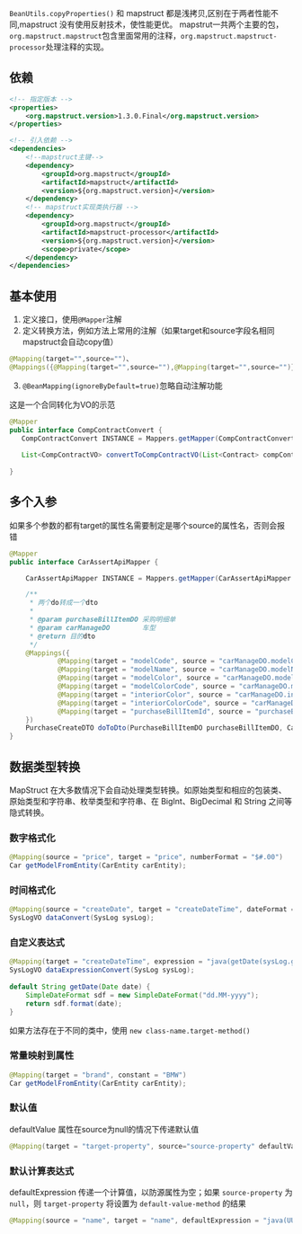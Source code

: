 `BeanUtils.copyProperties()` 和 mapstruct 都是浅拷贝,区别在于两者性能不同,mapstruct 没有使用反射技术，使性能更优。
mapstrut一共两个主要的包，`org.mapstruct.mapstruct`包含里面常用的注释，`org.mapstruct.mapstruct-processor`处理注释的实现。

## 依赖

```xml
<!-- 指定版本 -->
<properties>
	<org.mapstruct.version>1.3.0.Final</org.mapstruct.version>
</properties>

<!-- 引入依赖 -->
<dependencies>
	<!--mapstruct主键-->
	<dependency>
		<groupId>org.mapstruct</groupId>
		<artifactId>mapstruct</artifactId>
		<version>${org.mapstruct.version}</version>
	</dependency>
	<!-- mapstruct实现类执行器 -->
	<dependency>
		<groupId>org.mapstruct</groupId>
		<artifactId>mapstruct-processor</artifactId>
		<version>${org.mapstruct.version}</version>
		<scope>private</scope>
	</dependency>
</dependencies>

```

## 基本使用

1. 定义接口，使用`@Mapper`注解
2. 定义转换方法，例如方法上常用的注解（如果target和source字段名相同mapstruct会自动copy值）
```java
@Mapping(target="",source="")、
@Mappings({@Mapping(target="",source=""),@Mapping(target="",source="")})
```

3. `@BeanMapping(ignoreByDefault=true)`忽略自动注解功能

这是一个合同转化为VO的示范

```java
@Mapper  
public interface CompContractConvert {  
   CompContractConvert INSTANCE = Mappers.getMapper(CompContractConvert.class);  
  
   List<CompContractVO> convertToCompContractVO(List<Contract> compContracts);  
  
}
```

## 多个入参

如果多个参数的都有target的属性名需要制定是哪个source的属性名，否则会报错

```java
@Mapper
public interface CarAssertApiMapper {

    CarAssertApiMapper INSTANCE = Mappers.getMapper(CarAssertApiMapper.class);

    /**
     * 两个do转成一个dto
     *
     * @param purchaseBillItemDO 采购明细单
     * @param carManageDO        车型
     * @return 目的dto
     */
    @Mappings({
            @Mapping(target = "modelCode", source = "carManageDO.modelCode"),
            @Mapping(target = "modelName", source = "carManageDO.modelName"),
            @Mapping(target = "modelColor", source = "carManageDO.modelColor"),
            @Mapping(target = "modelColorCode", source = "carManageDO.modelColorCode"),
            @Mapping(target = "interiorColor", source = "carManageDO.interiorColor"),
            @Mapping(target = "interiorColorCode", source = "carManageDO.interiorColorCode"),
            @Mapping(target = "purchaseBillItemId", source = "purchaseBillItemDO.billItemId")
    })
    PurchaseCreateDTO doToDto(PurchaseBillItemDO purchaseBillItemDO, CarManageDO carManageDO);
}

```

## 数据类型转换

MapStruct 在大多数情况下会自动处理类型转换。如原始类型和相应的包装类、原始类型和字符串、枚举类型和字符串、在 BigInt、BigDecimal 和 String 之间等隐式转换。

### 数字格式化
```java
@Mapping(source = "price", target = "price", numberFormat = "$#.00") 
Car getModelFromEntity(CarEntity carEntity); 
```

### 时间格式化

```java
@Mapping(source = "createDate", target = "createDateTime", dateFormat = "yyyy-MM-dd")  
SysLogVO dataConvert(SysLog sysLog);
```

### 自定义表达式

```java
@Mapping(target = "createDateTime", expression = "java(getDate(sysLog.getCreateDate()))")  
SysLogVO dataExpressionConvert(SysLog sysLog);  
  
default String getDate(Date date) {  
    SimpleDateFormat sdf = new SimpleDateFormat("dd.MM-yyyy");  
    return sdf.format(date);  
}
```

如果方法存在于不同的类中，使用 `new class-name.target-method()`

### 常量映射到属性

```java
@Mapping(target = "brand", constant = "BMW") 
Car getModelFromEntity(CarEntity carEntity);
```

### 默认值

defaultValue 属性在source为null的情况下传递默认值
```java
@Mapping(target = "target-property", source="source-property" defaultValue = "default-value")
```

### 默认计算表达式

defaultExpression 传递一个计算值，以防源属性为空；如果 `source-property` 为 `null`，则 `target-property` 将设置为 `default-value-method` 的结果
```java
@Mapping(source = "name", target = "name", defaultExpression = "java(UUID.randomUUID().toString())")
```

